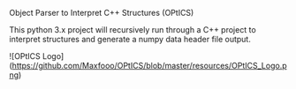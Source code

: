 Object Parser to Interpret C++ Structures (OPtICS)

This python 3.x project will recursively run through a C++ project
to interpret structures and generate a numpy data header file output.

![OPtICS Logo] (https://github.com/Maxfooo/OPtICS/blob/master/resources/OPtICS_Logo.png)
